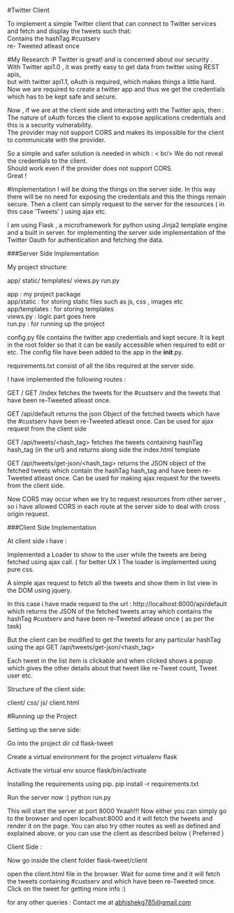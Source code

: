 #Twitter Client

To implement a simple Twitter client that can connect to Twitter services and fetch and display the tweets such that: <br/>
Contains the hashTag #custserv<br/>
re- Tweeted atleast once 

#My Research  :P
Twitter is great! and is concerned about our security .<br/>
With Twitter api1.0 , it was pretty easy to get data from twitter using REST apis, <br/>
but with twitter api1.1, oAuth is required, which makes things a little hard.<br/>
Now we are required to create a twitter app and thus we get the credentials which has to be kept safe and secure.<br/>

Now , if we are at the client side and interacting with the Twitter apis, then :<br/>
The nature of oAuth forces the client to expose applications credentials and this is a security vulnerability.<br/>
The provider may not support CORS and makes its impossible for the client to communicate with the provider.<br/>

So a simple and safer solution is needed in which : < br/>
We do not reveal the credentials to the client.<br/>
Should work even if the provider does not support CORS. <br/>
Great !<br/>

#Implementation
I will be doing the things on the server side. In this way there will be no need for exposing the credentials and this the things remain secure.
Then a client can simply request to the server for the resources ( in this case 'Tweets' ) using ajax etc.

I am using Flask , a microframework for python using Jinja2 template engine and a built in server.
for implementing the server side implementation of the Twitter Oauth for authentication and fetching the data.<br/>

###Server Side Implementation

My project structure:<br/>

app/ 
    static/ 
    templates/ 
    views.py 
run.py 

app  : my project package <br/>
app/static : for storing static files such as js, css , images etc <br/>
app/templates : for storing templates <br/>
views.py : logic part goes here <br/>
run.py  :  for running up the project <br/>

config.py file contains the twitter app credentials and kept secure.
It is kept in the root folder so that it can be easily accessible when required to edit or etc.
The config file have been added to the app in the __init__.py.

requirements.txt consist of all the libs required at the server side.


I have implemented the following routes :

GET /
GET /index
fetches the tweets for the #custserv and the tweets that have been re-Tweeted atleast once.

GET /api/default
returns the json Object of the fetched tweets which have the #custserv have been re-Tweeted atleast once.
Can be used for ajax request from the client side

GET /api/tweets/<hash_tag>
fetches the tweets containing hashTag hash_tag (in the url) and returns along side the index.html template

GET /api/tweets/get-json/<hash_tag>
returns the JSON object of the fetched tweets which contain the hashTag hash_tag and have been re-Tweeted atleast once.
Can be used for making ajax request for the tweets from the client side.

Now CORS may occur when we try to request resources from other server , so i have allowed CORS in each route at the server side to deal with cross origin request.



###Client Side Implementation

At client side i have : 

Implemented a Loader to show to the user while the tweets are being fetched using ajax call. ( for better UX )
The loader is implemented using pure css.

A simple ajax request to fetch all the tweets and show them in list view in the DOM using jquery.

In this case i have made request to the url : http://localhost:8000/api/default
which returns the JSON of the fetched tweets array which contains the hashTag #custserv and have been re-Tweeted atlease once ( as per the task)

But the client can be modified to get the tweets for any particular hashTag using the api 
GET /api/tweets/get-json/<hash_tag>

Each tweet in the list item is clickable and when clicked shows a popup which gives the other details about that tweet like re-Tweet count, Tweet user etc.

Structure of the client side:

client/
	css/
	js/
	client.html 

	
#Running up the Project

Setting up the serve side:

Go into the project dir 
	cd flask-tweet

Create a virtual environment for the project
	virtualenv flask

Activate the virtual env 
	source flask/bin/activate

Installing the requirements using pip.
	pip install -r requirements.txt

Run the server now :)
	python run.py

This will start the server at port 8000 Yeaah!!!
Now either you can simply go to the browser and open localhost:8000 and it will fetch the tweets and render it on the page.
You can also try other routes as well as defined and explained above.
or 
you can use the client as described below ( Preferred )


Client Side :

Now go inside the client folder 
	flask-tweet/client

open the client.html file in the browser.
Wait for some time and it will fetch the tweets containing #custserv and which have been re-Tweeted once.
Click on the tweet for getting more info :)


for any other queries :
Contact me at abhishekg785@gmail.com
